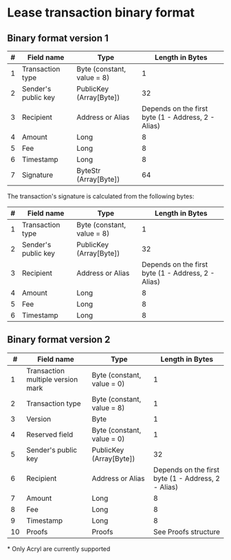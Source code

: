# Lease transaction binary format

## Binary format version 1

| \# | Field name | Type | Length in Bytes |
| --- | --- | --- | --- |
| 1 | Transaction type | Byte \(constant, value = 8\) | 1
| 2 | Sender's public key | PublicKey \(Array[Byte]\) | 32
| 3 | Recipient | Address or Alias | Depends on the first byte \(1 - Address, 2 - Alias\)
| 4 | Amount | Long | 8
| 5 | Fee | Long | 8
| 6 | Timestamp | Long | 8
| 7 | Signature | ByteStr \(Array[Byte]\) | 64

The transaction's signature is calculated from the following bytes:

| \# | Field name | Type | Length in Bytes |
| --- | --- | --- | --- |
| 1 | Transaction type | Byte \(constant, value = 8\) | 1
| 2 | Sender's public key | PublicKey \(Array[Byte]\) | 32
| 3 | Recipient | Address or Alias | Depends on the first byte \(1 - Address, 2 - Alias\)
| 4 | Amount | Long | 8 |
| 5 | Fee | Long | 8 |
| 6 | Timestamp | Long | 8 |

## Binary format version 2

| # | Field name | Type | Length in Bytes |
| --- | --- | --- | --- |
| 1 | Transaction multiple version mark | Byte (constant, value = 0) | 1
| 2 | Transaction type | Byte (constant, value = 8) | 1
| 3 | Version | Byte | 1
| 4 | Reserved field | Byte (constant, value = 0)| 1
| 5 | Sender's public key | PublicKey (Array[Byte]) | 32
| 6 | Recipient | Address or Alias | Depends on the first byte (1 - Address, 2 - Alias)
| 7 | Amount | Long | 8
| 8 | Fee | Long | 8
| 9 | Timestamp | Long | 8
| 10 | Proofs | Proofs | See Proofs structure

\* Only Acryl are currently supported
